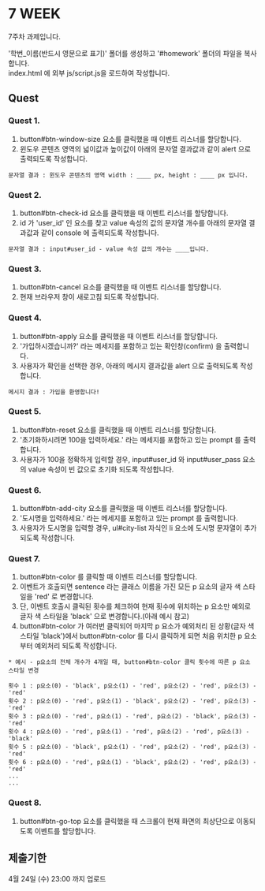 # 7 WEEK

7주차 과제입니다.

'학번_이름(반드시 영문으로 표기)' 폴더를 생성하고 '#homework' 폴더의 파일을 복사합니다.<br/>
index.html 에 외부 js/script.js을 로드하여 작성합니다.

## Quest

### Quest 1.
1) button#btn-window-size 요소를 클릭했을 때 이벤트 리스너를 할당합니다.
2) 윈도우 콘텐츠 영역의 넓이값과 높이값이 아래의 문자열 결과값과 같이 alert 으로 출력되도록 작성합니다.
```
문자열 결과 : 윈도우 콘텐츠의 영역 width : ____ px, height : ____ px 입니다.
```

### Quest 2.
1) button#btn-check-id 요소를 클릭했을 때 이벤트 리스너를 할당합니다.
2) id 가 'user_id' 인 요소를 찾고 value 속성의 값의 문자열 개수를 아래의 문자열 결과값과 같이 console 에 출력되도록 작성합니다.
```
문자열 결과 : input#user_id - value 속성 값의 개수는 ____입니다.
```

### Quest 3.
1) button#btn-cancel 요소를 클릭했을 때 이벤트 리스너를 할당합니다.
2) 현재 브라우저 창이 새로고침 되도록 작성합니다.

### Quest 4.
1) button#btn-apply 요소를 클릭했을 때 이벤트 리스너를 할당합니다.
2) '가입하시겠습니까?' 라는 메세지를 포함하고 있는 확인창(confirm) 을 출력합니다.
3) 사용자가 확인을 선택한 경우, 아래의 메시지 결과값을 alert 으로 출력되도록 작성합니다.
```
메시지 결과 : 가입을 환영합니다!
```

### Quest 5.
1) button#btn-reset 요소를 클릭했을 때 이벤트 리스너를 할당합니다.
2) '초기화하시려면 100을 입력하세요.' 라는 메세지를 포함하고 있는 prompt 를 출력합니다.
3) 사용자가 100을 정확하게 입력할 경우, input#user_id 와 input#user_pass 요소의 value 속성이 빈 값으로 초기화 되도록 작성합니다.

### Quest 6.
1) button#btn-add-city 요소를 클릭했을 때 이벤트 리스너를 할당합니다.
2) '도시명을 입력하세요.' 라는 메세지를 포함하고 있는 prompt 를 출력합니다.
3) 사용자가 도시명을 입력할 경우, ul#city-list 자식인 li 요소에 도시명 문자열이 추가되도록 작성합니다.

### Quest 7.
1) button#btn-color 를 클릭할 때 이벤트 리스너를 할당합니다.
2) 이벤트가 호출되면 sentence 라는 클래스 이름을 가진 모든 p 요소의 글자 색 스타일을 'red' 로 변경합니다.
3) 단, 이벤트 호출시 클릭된 횟수를 체크하여 현재 횟수에 위치하는 p 요소만 예외로 글자 색 스타일을 'black' 으로 변경합니다.(아래 예시 참고)
4) button#btn-color 가 여러번 클릭되어 마지막 p 요소가 예외처리 된 상황(글자 색 스타일 'black')에서 button#btn-color 를 다시 클릭하게 되면 처음 위치한 p 요소부터 예외처리 되도록 작성합니다.
```
* 예시 - p요소의 전체 개수가 4개일 때, button#btn-color 클릭 횟수에 따른 p 요소 스타일 변경

횟수 1 : p요소(0) - 'black', p요소(1) - 'red', p요소(2) - 'red', p요소(3) - 'red'
횟수 2 : p요소(0) - 'red', p요소(1) - 'black', p요소(2) - 'red', p요소(3) - 'red'
횟수 3 : p요소(0) - 'red', p요소(1) - 'red', p요소(2) - 'black', p요소(3) - 'red'
횟수 4 : p요소(0) - 'red', p요소(1) - 'red', p요소(2) - 'red', p요소(3) - 'black'
횟수 5 : p요소(0) - 'black', p요소(1) - 'red', p요소(2) - 'red', p요소(3) - 'red'
횟수 6 : p요소(0) - 'red', p요소(1) - 'black', p요소(2) - 'red', p요소(3) - 'red'
...
...
```

### Quest 8.
1) button#btn-go-top 요소를 클릭했을 때 스크롤이 현재 화면의 최상단으로 이동되도록 이벤트를 할당합니다.

## 제출기한

4월 24일 (수) 23:00 까지 업로드